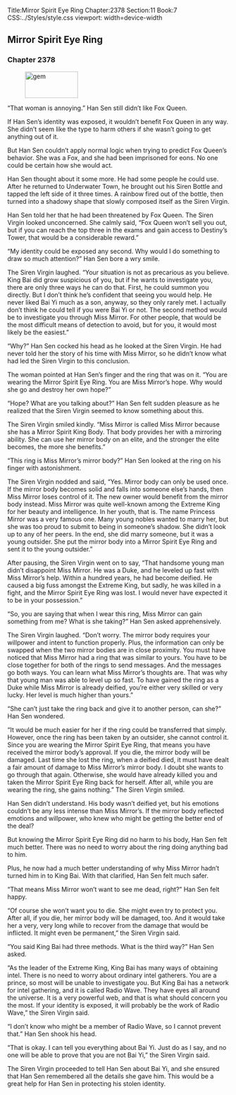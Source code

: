 Title:Mirror Spirit Eye Ring 
Chapter:2378 
Section:11 
Book:7 
CSS:../Styles/style.css 
viewport: width=device-width
  
## Mirror Spirit Eye Ring
### Chapter 2378 
<figure>
	<img src="../Images/gem.gif" alt="gem" id="gem" width="120" height="60" />
</figure>
  

  
  “That woman is annoying.” Han Sen still didn’t like Fox Queen.

If Han Sen’s identity was exposed, it wouldn’t benefit Fox Queen in any way. She didn’t seem like the type to harm others if she wasn’t going to get anything out of it.

But Han Sen couldn’t apply normal logic when trying to predict Fox Queen’s behavior. She was a Fox, and she had been imprisoned for eons. No one could be certain how she would act.

Han Sen thought about it some more. He had some people he could use. After he returned to Underwater Town, he brought out his Siren Bottle and tapped the left side of it three times. A rainbow fired out of the bottle, then turned into a shadowy shape that slowly composed itself as the Siren Virgin.

Han Sen told her that he had been threatened by Fox Queen. The Siren Virgin looked unconcerned. She calmly said, “Fox Queen won’t sell you out, but if you can reach the top three in the exams and gain access to Destiny’s Tower, that would be a considerable reward.”

“My identity could be exposed any second. Why would I do something to draw so much attention?” Han Sen bore a wry smile.

The Siren Virgin laughed. “Your situation is not as precarious as you believe. King Bai did grow suspicious of you, but if he wants to investigate you, there are only three ways he can do that. First, he could summon you directly. But I don’t think he’s confident that seeing you would help. He never liked Bai Yi much as a son, anyway, so they only rarely met. I actually don’t think he could tell if you were Bai Yi or not. The second method would be to investigate you through Miss Mirror. For other people, that would be the most difficult means of detection to avoid, but for you, it would most likely be the easiest.”

“Why?” Han Sen cocked his head as he looked at the Siren Virgin. He had never told her the story of his time with Miss Mirror, so he didn’t know what had led the Siren Virgin to this conclusion.

The woman pointed at Han Sen’s finger and the ring that was on it. “You are wearing the Mirror Spirit Eye Ring. You are Miss Mirror’s hope. Why would she go and destroy her own hope?”

“Hope? What are you talking about?” Han Sen felt sudden pleasure as he realized that the Siren Virgin seemed to know something about this.

The Siren Virgin smiled kindly. “Miss Mirror is called Miss Mirror because she has a Mirror Spirit King Body. That body provides her with a mirroring ability. She can use her mirror body on an elite, and the stronger the elite becomes, the more she benefits.”

“This ring is Miss Mirror’s mirror body?” Han Sen looked at the ring on his finger with astonishment.

The Siren Virgin nodded and said, “Yes. Mirror body can only be used once. If the mirror body becomes solid and falls into someone else’s hands, then Miss Mirror loses control of it. The new owner would benefit from the mirror body instead. Miss Mirror was quite well-known among the Extreme King for her beauty and intelligence. In her youth, that is. The name Princess Mirror was a very famous one. Many young nobles wanted to marry her, but she was too proud to submit to being in someone’s shadow. She didn’t look up to any of her peers. In the end, she did marry someone, but it was a young outsider. She put the mirror body into a Mirror Spirit Eye Ring and sent it to the young outsider.”

After pausing, the Siren Virgin went on to say, “That handsome young man didn’t disappoint Miss Mirror. He was a Duke, and he leveled up fast with Miss Mirror’s help. Within a hundred years, he had become deified. He caused a big fuss amongst the Extreme King, but sadly, he was killed in a fight, and the Mirror Spirit Eye Ring was lost. I would never have expected it to be in your possession.”

“So, you are saying that when I wear this ring, Miss Mirror can gain something from me? What is she taking?” Han Sen asked apprehensively.

The Siren Virgin laughed. “Don’t worry. The mirror body requires your willpower and intent to function properly. Plus, the information can only be swapped when the two mirror bodies are in close proximity. You must have noticed that Miss Mirror had a ring that was similar to yours. You have to be close together for both of the rings to send messages. And the messages go both ways. You can learn what Miss Mirror’s thoughts are. That was why that young man was able to level up so fast. To have gained the ring as a Duke while Miss Mirror is already deified, you’re either very skilled or very lucky. Her level is much higher than yours.”

“She can’t just take the ring back and give it to another person, can she?” Han Sen wondered.

“It would be much easier for her if the ring could be transferred that simply. However, once the ring has been taken by an outsider, she cannot control it. Since you are wearing the Mirror Spirit Eye Ring, that means you have received the mirror body’s approval. If you die, the mirror body will be damaged. Last time she lost the ring, when a deified died, it must have dealt a fair amount of damage to Miss Mirror’s mirror body. I doubt she wants to go through that again. Otherwise, she would have already killed you and taken the Mirror Spirit Eye Ring back for herself. After all, while you are wearing the ring, she gains nothing.” The Siren Virgin smiled.

Han Sen didn’t understand. His body wasn’t deified yet, but his emotions couldn’t be any less intense than Miss Mirror’s. If the mirror body reflected emotions and willpower, who knew who might be getting the better end of the deal?

But knowing the Mirror Spirit Eye Ring did no harm to his body, Han Sen felt much better. There was no need to worry about the ring doing anything bad to him.

Plus, he now had a much better understanding of why Miss Mirror hadn’t turned him in to King Bai. With that clarified, Han Sen felt much safer.

“That means Miss Mirror won’t want to see me dead, right?” Han Sen felt happy.

“Of course she won’t want you to die. She might even try to protect you. After all, if you die, her mirror body will be damaged, too. And it would take her a very, very long while to recover from the damage that would be inflicted. It might even be permanent,” the Siren Virgin said.

“You said King Bai had three methods. What is the third way?” Han Sen asked.

“As the leader of the Extreme King, King Bai has many ways of obtaining intel. There is no need to worry about ordinary intel gatherers. You are a prince, so most will be unable to investigate you. But King Bai has a network for intel gathering, and it is called Radio Wave. They have eyes all around the universe. It is a very powerful web, and that is what should concern you the most. If your identity is exposed, it will probably be the work of Radio Wave,” the Siren Virgin said.

“I don’t know who might be a member of Radio Wave, so I cannot prevent that.” Han Sen shook his head.

“That is okay. I can tell you everything about Bai Yi. Just do as I say, and no one will be able to prove that you are not Bai Yi,” the Siren Virgin said.

The Siren Virgin proceeded to tell Han Sen about Bai Yi, and she ensured that Han Sen remembered all the details she gave him. This would be a great help for Han Sen in protecting his stolen identity.
